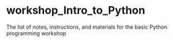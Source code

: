 # workshop_Intro_to_Python
The list of notes, instructions, and materials for the basic Python programming workshop
